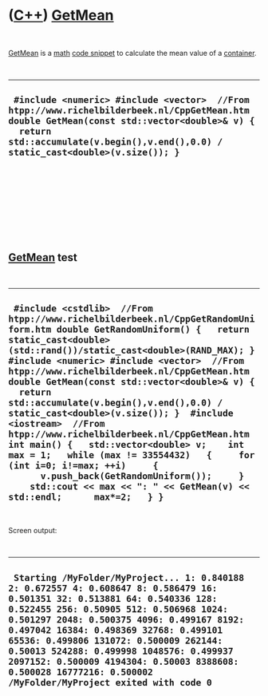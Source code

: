 
 

 

 

 

 

([C++](Cpp.md)) [GetMean](CppGetMean.md)
==========================================

 

[GetMean](CppGetMean.md) is a [math](CppMath.md) [code
snippet](CppCodeSnippets.md) to calculate the mean value of a
[container](CppContainer.md).

 

  ---------------------------------------------------------------------------------------------------------------------------------------------------------------------------------------------------------------------------------
  ` #include <numeric> #include <vector>  //From htpp://www.richelbilderbeek.nl/CppGetMean.htm double GetMean(const std::vector<double>& v) {   return std::accumulate(v.begin(),v.end(),0.0) / static_cast<double>(v.size()); }`
  ---------------------------------------------------------------------------------------------------------------------------------------------------------------------------------------------------------------------------------

 

 

 

 

 

[GetMean](CppGetMean.md) test
------------------------------

 

  --------------------------------------------------------------------------------------------------------------------------------------------------------------------------------------------------------------------------------------------------------------------------------------------------------------------------------------------------------------------------------------------------------------------------------------------------------------------------------------------------------------------------------------------------------------------------------------------------------------------------------------------------------------------------------------------------------------------------------------------------------
  ` #include <cstdlib>  //From htpp://www.richelbilderbeek.nl/CppGetRandomUniform.htm double GetRandomUniform() {   return static_cast<double>(std::rand())/static_cast<double>(RAND_MAX); }  #include <numeric> #include <vector>  //From htpp://www.richelbilderbeek.nl/CppGetMean.htm double GetMean(const std::vector<double>& v) {   return std::accumulate(v.begin(),v.end(),0.0) / static_cast<double>(v.size()); }  #include <iostream>  //From htpp://www.richelbilderbeek.nl/CppGetMean.htm int main() {   std::vector<double> v;    int max = 1;   while (max != 33554432)   {     for (int i=0; i!=max; ++i)     {       v.push_back(GetRandomUniform());     }     std::cout << max << ": " << GetMean(v) << std::endl;      max*=2;   } }`
  --------------------------------------------------------------------------------------------------------------------------------------------------------------------------------------------------------------------------------------------------------------------------------------------------------------------------------------------------------------------------------------------------------------------------------------------------------------------------------------------------------------------------------------------------------------------------------------------------------------------------------------------------------------------------------------------------------------------------------------------------------

 

Screen output:

 

  -------------------------------------------------------------------------------------------------------------------------------------------------------------------------------------------------------------------------------------------------------------------------------------------------------------------------------------------------------------------------------------------------------------------------------------------------------------------
  ` Starting /MyFolder/MyProject... 1: 0.840188 2: 0.672557 4: 0.608647 8: 0.586479 16: 0.501351 32: 0.513881 64: 0.540336 128: 0.522455 256: 0.50905 512: 0.506968 1024: 0.501297 2048: 0.500375 4096: 0.499167 8192: 0.497042 16384: 0.498369 32768: 0.499101 65536: 0.499806 131072: 0.500009 262144: 0.50013 524288: 0.499998 1048576: 0.499937 2097152: 0.500009 4194304: 0.50003 8388608: 0.500028 16777216: 0.500002 /MyFolder/MyProject exited with code 0`
  -------------------------------------------------------------------------------------------------------------------------------------------------------------------------------------------------------------------------------------------------------------------------------------------------------------------------------------------------------------------------------------------------------------------------------------------------------------------

 

 

 

 

 

 


